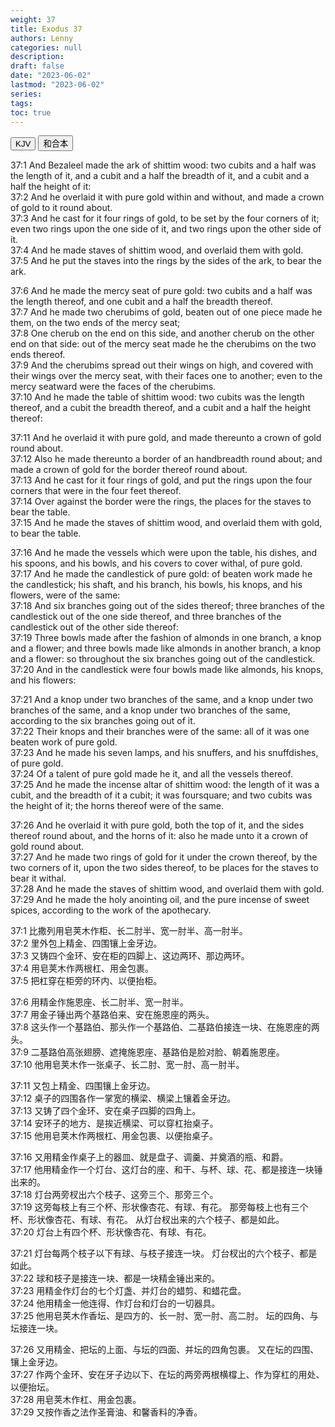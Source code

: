 ```yaml
---
weight: 37
title: Exodus 37
authors: Lenny
categories: null
description: 
draft: false
date: "2023-06-02"
lastmod: "2023-06-02"
series: 
tags: 
toc: true
---
```


<!--more-->

<!-- Tab links -->
<div class="tab">
  <button class="tablinks active" onclick="tablabel(event, 'english')">KJV</button>
  <button class="tablinks" onclick="tablabel(event, 'chinese')">和合本</button>
  
</div>

<!-- Tab content -->
<div id="english" class="tabcontent" style="display:block">

37:1 And Bezaleel made the ark of shittim wood: two cubits and a half was the length of it, and a cubit and a half the breadth of it, and a cubit and a half the height of it:  
37:2 And he overlaid it with pure gold within and without, and made a crown of gold to it round about.  
37:3 And he cast for it four rings of gold, to be set by the four corners of it; even two rings upon the one side of it, and two rings upon the other side of it.  
37:4 And he made staves of shittim wood, and overlaid them with gold.  
37:5 And he put the staves into the rings by the sides of the ark, to bear the ark.  

37:6 And he made the mercy seat of pure gold: two cubits and a half was the length thereof, and one cubit and a half the breadth thereof.  
37:7 And he made two cherubims of gold, beaten out of one piece made he them, on the two ends of the mercy seat;  
37:8 One cherub on the end on this side, and another cherub on the other end on that side: out of the mercy seat made he the cherubims on the two ends thereof.  
37:9 And the cherubims spread out their wings on high, and covered with their wings over the mercy seat, with their faces one to another; even to the mercy seatward were the faces of the cherubims.  
37:10 And he made the table of shittim wood: two cubits was the length thereof, and a cubit the breadth thereof, and a cubit and a half the height thereof:  

37:11 And he overlaid it with pure gold, and made thereunto a crown of gold round about.  
37:12 Also he made thereunto a border of an handbreadth round about; and made a crown of gold for the border thereof round about.  
37:13 And he cast for it four rings of gold, and put the rings upon the four corners that were in the four feet thereof.  
37:14 Over against the border were the rings, the places for the staves to bear the table.  
37:15 And he made the staves of shittim wood, and overlaid them with gold, to bear the table.  

37:16 And he made the vessels which were upon the table, his dishes, and his spoons, and his bowls, and his covers to cover withal, of pure gold.  
37:17 And he made the candlestick of pure gold: of beaten work made he the candlestick; his shaft, and his branch, his bowls, his knops, and his flowers, were of the same:  
37:18 And six branches going out of the sides thereof; three branches of the candlestick out of the one side thereof, and three branches of the candlestick out of the other side thereof:  
37:19 Three bowls made after the fashion of almonds in one branch, a knop and a flower; and three bowls made like almonds in another branch, a knop and a flower: so throughout the six branches going out of the candlestick.  
37:20 And in the candlestick were four bowls made like almonds, his knops, and his flowers:  

37:21 And a knop under two branches of the same, and a knop under two branches of the same, and a knop under two branches of the same, according to the six branches going out of it.  
37:22 Their knops and their branches were of the same: all of it was one beaten work of pure gold.  
37:23 And he made his seven lamps, and his snuffers, and his snuffdishes, of pure gold.  
37:24 Of a talent of pure gold made he it, and all the vessels thereof.  
37:25 And he made the incense altar of shittim wood: the length of it was a cubit, and the breadth of it a cubit; it was foursquare; and two cubits was the height of it; the horns thereof were of the same.  

37:26 And he overlaid it with pure gold, both the top of it, and the sides thereof round about, and the horns of it: also he made unto it a crown of gold round about.  
37:27 And he made two rings of gold for it under the crown thereof, by the two corners of it, upon the two sides thereof, to be places for the staves to bear it withal.  
37:28 And he made the staves of shittim wood, and overlaid them with gold.  
37:29 And he made the holy anointing oil, and the pure incense of sweet spices, according to the work of the apothecary.  

</div>


<div id="chinese" class="tabcontent">

37:1 比撒列用皂荚木作柜、长二肘半、宽一肘半、高一肘半。  
37:2 里外包上精金、四围镶上金牙边。  
37:3 又铸四个金环、安在柜的四脚上、这边两环、那边两环。  
37:4 用皂荚木作两根杠、用金包裹。  
37:5 把杠穿在柜旁的环内、以便抬柜。  

37:6 用精金作施恩座、长二肘半、宽一肘半。  
37:7 用金子锤出两个基路伯来、安在施恩座的两头。  
37:8 这头作一个基路伯、那头作一个基路伯、二基路伯接连一块、在施恩座的两头。  
37:9 二基路伯高张翅膀、遮掩施恩座、基路伯是脸对脸、朝着施恩座。  
37:10 他用皂荚木作一张桌子、长二肘、宽一肘、高一肘半。  

37:11 又包上精金、四围镶上金牙边。  
37:12 桌子的四围各作一掌宽的横梁、横梁上镶着金牙边。  
37:13 又铸了四个金环、安在桌子四脚的四角上。  
37:14 安环子的地方、是挨近横梁、可以穿杠抬桌子。  
37:15 他用皂荚木作两根杠、用金包裹、以便抬桌子。  

37:16 又用精金作桌子上的器皿、就是盘子、调羹、并奠酒的瓶、和爵。  
37:17 他用精金作一个灯台、这灯台的座、和干、与杯、球、花、都是接连一块锤出来的。  
37:18 灯台两旁杈出六个枝子、这旁三个、那旁三个。  
37:19 这旁每枝上有三个杯、形状像杏花、有球、有花。  那旁每枝上也有三个杯、形状像杏花、有球、有花。  从灯台杈出来的六个枝子、都是如此。  
37:20 灯台上有四个杯、形状像杏花、有球、有花。  

37:21 灯台每两个枝子以下有球、与枝子接连一块。  灯台杈出的六个枝子、都是如此。  
37:22 球和枝子是接连一块、都是一块精金锤出来的。  
37:23 用精金作灯台的七个灯盏、并灯台的蜡剪、和蜡花盘。  
37:24 他用精金一他连得、作灯台和灯台的一切器具。  
37:25 他用皂荚木作香坛、是四方的、长一肘、宽一肘、高二肘。  坛的四角、与坛接连一块。  

37:26 又用精金、把坛的上面、与坛的四面、并坛的四角包裹。  又在坛的四围、镶上金牙边。  
37:27 作两个金环、安在牙子边以下、在坛的两旁两根横橕上、作为穿杠的用处、以便抬坛。  
37:28 用皂荚木作杠、用金包裹。  
37:29 又按作香之法作圣膏油、和馨香料的净香。  

</div>


